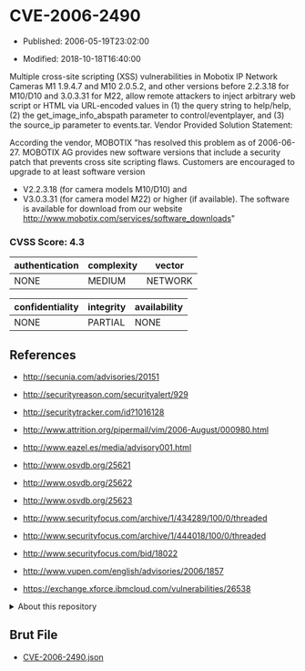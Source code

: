 # CVE-2006-2490

- Published: 2006-05-19T23:02:00

- Modified: 2018-10-18T16:40:00

Multiple cross-site scripting (XSS) vulnerabilities in Mobotix IP Network Cameras M1 1.9.4.7 and M10 2.0.5.2, and other versions before 2.2.3.18 for M10/D10 and 3.0.3.31 for M22, allow remote attackers to inject arbitrary web script or HTML via URL-encoded values in (1) the query string to help/help, (2) the get_image_info_abspath parameter to control/eventplayer, and (3) the source_ip parameter to events.tar. Vendor Provided Solution Statement:

According the vendor, MOBOTIX "has resolved this problem as of 2006-06-27.
MOBOTIX AG provides new software versions that include a security patch that prevents cross site scripting flaws. Customers are encouraged to upgrade to at least software version
- V2.2.3.18 (for camera models M10/D10) and
- V3.0.3.31 (for camera model M22)
or higher (if available). The software is available for download from our website http://www.mobotix.com/services/software_downloads"


### CVSS Score: **4.3**

| authentication | complexity | vector |
| --- | --- | --- |
| NONE | MEDIUM | NETWORK |

| confidentiality | integrity | availability |
| --- | --- | --- |
| NONE | PARTIAL | NONE |

## References

* http://secunia.com/advisories/20151

* http://securityreason.com/securityalert/929

* http://securitytracker.com/id?1016128

* http://www.attrition.org/pipermail/vim/2006-August/000980.html

* http://www.eazel.es/media/advisory001.html

* http://www.osvdb.org/25621

* http://www.osvdb.org/25622

* http://www.osvdb.org/25623

* http://www.securityfocus.com/archive/1/434289/100/0/threaded

* http://www.securityfocus.com/archive/1/444018/100/0/threaded

* http://www.securityfocus.com/bid/18022

* http://www.vupen.com/english/advisories/2006/1857

* https://exchange.xforce.ibmcloud.com/vulnerabilities/26538

<details>
<summary>About this repository</summary> 

  This repository is part of the project [Live Hack CVE](https://github.com/Live-Hack-CVE). Main website can be found [www.live-hack.org](https://www.live-hack.org) 
  
  Made by [Sn0wAlice](https://github.com/Sn0wAlice) for the people that care about security and need to have a feed of the latest CVEs. Hope you enjoy it, don't forget to star the repo and follow me on [Twitter](https://twitter.com/Sn0wAlice) and [Github](https://github.com/Sn0wAlice). And that is my [personnal website](https://www.alice-snow.me/)

  - [Home Page](https://github.com/Live-Hack-CVE)
  - [Framework](https://github.com/Live-Hack-CVE/cve-framework)
  - [CVE database](https://github.com/Live-Hack-CVE/full_database)
  - [Changelog](https://github.com/Live-Hack-CVE/Changelog)
</details>

## Brut File

* [CVE-2006-2490.json](https://raw.githubusercontent.com/Live-Hack-CVE/full_database/main/cves/2006/CVE-2006-2490.json)

